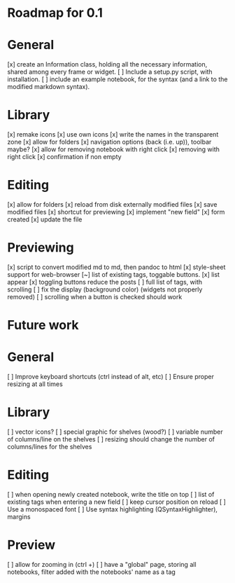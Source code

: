 Roadmap for 0.1
===============

# General
[x] create an Information class, holding all the necessary information, shared
    among every frame or widget.
[ ] Include a setup.py script, with installation.
[ ] include an example notebook, for the syntax (and a link to the modified
    markdown syntax).

# Library
[x] remake icons
    [x] use own icons
    [x] write the names in the transparent zone
[x] allow for folders
[x] navigation options (back (i.e. up)), toolbar maybe?
[x] allow for removing notebook with right click
    [x] removing with right click
    [x] confirmation if non empty

# Editing
[x] allow for folders
[x] reload from disk externally modified files
[x] save modified files
[x] shortcut for previewing
[x] implement "new field"
    [x] form created
    [x] update the file

# Previewing
[x] script to convert modified md to md, then pandoc to html
[x] style-sheet support for web-browser
[~] list of existing tags, toggable buttons.
    [x] list appear
    [x] toggling buttons reduce the posts
    [ ] full list of tags, with scrolling
    [ ] fix the display (background color) (widgets not properly removed)
    [ ] scrolling when a button is checked should work


Future work
===========

# General
[ ] Improve keyboard shortcuts (ctrl instead of alt, etc)
[ ] Ensure proper resizing at all times

# Library
[ ] vector icons?
[ ] special graphic for shelves (wood?)
[ ] variable number of columns/line on the shelves
[ ] resizing should change the number of columns/lines for the shelves

# Editing
[ ] when opening newly created notebook, write the title on top
[ ] list of existing tags when entering a new field
[ ] keep cursor position on reload
[ ] Use a monospaced font
[ ] Use syntax highlighting (QSyntaxHighlighter), margins

# Preview
[ ] allow for zooming in (ctrl +)
[ ] have a "global" page, storing all notebooks, filter added with the
    notebooks' name as a tag

